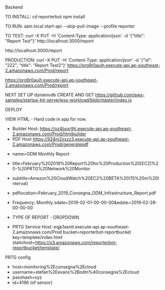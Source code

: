Backend

TO INSTALL:
cd reporterbot
npm install

TO RUN:
sam local start-api --skip-pull-image --profile reporter

TO TEST:
curl -X PUT -H 'Content-Type: application/json' -d '{"title": "Report Test"}' http://localhost:3000/report

http://localhost:3000/report

PRODUCTION:
curl -X PUT -H 'Content-Type: application/json' -d '{"id": "222", "title": "Report Test2"}' https://prg9r0aujh.execute-api.ap-southeast-2.amazonaws.com/Prod/report


https://prg9r0aujh.execute-api.ap-southeast-2.amazonaws.com/Prod/report


NEXT SET UP dynamodb CREATE AND GET
https://github.com/aws-samples/startup-kit-serverless-workload/blob/master/index.js

DEPLOY

VIEW HTML - Hard code in app for now.
* Builder Host:
https://oz4bxxr9tj.execute-api.ap-southeast-2.amazonaws.com/Prod/htmlbuilder
* PDF Host
https://924m2xxzz3.execute-api.ap-southeast-2.amazonaws.com/Prod/generatepdf

- name=ODM Monthly Report
- title=February%202019%20Report%20for%20Production%20[EC2]%20-%20PRTG%20Network%20Monitor
- subtitle=Amazon%20CloudWatch%20EC2%20BETA%20(15%20m%20Interval)
- pdflocation=February_2019_Consegna_ODM_Infrastructure_Report.pdf
- Frequency: Monthly
sdate=2019-02-01-00-00-00&edate=2019-02-28-00-00-00

- TYPE OF REPORT - DROPDOWN 
* PRTG Service Host:
eqjp1asntl.execute-api.ap-southeast-2.amazonaws.com/Prod
bucket=reporterbot-reportbucket
key=template/index.html
statichost=https://s3.amazonaws.com/reporterbot-reportbucket/template/

PRTG config
- host=monitoring%2Econsegna%2Ecloud
- username=stefan%2Eevans%2Bodm%40consegna%2Ecloud
- passhash=xyz
- id=4196 (of sensor)


